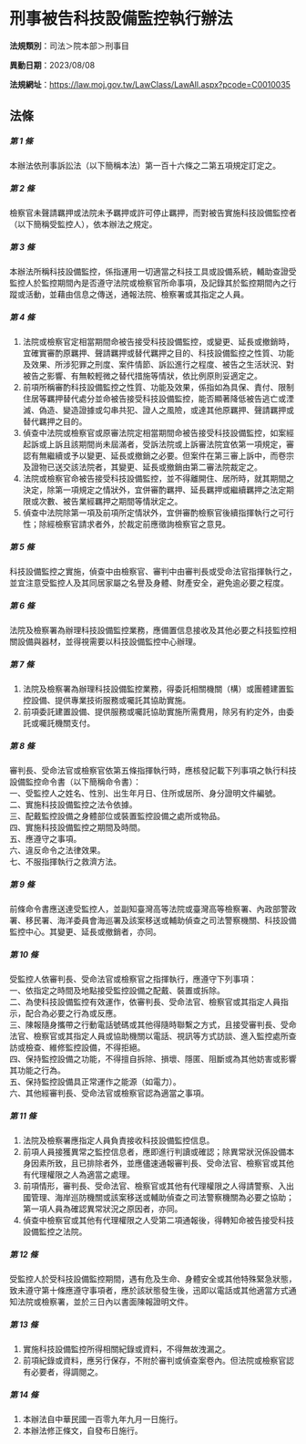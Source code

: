 # 刑事被告科技設備監控執行辦法

**法規類別**：司法＞院本部＞刑事目

**異動日期**：2023/08/08  

**法規網址**：https://law.moj.gov.tw/LawClass/LawAll.aspx?pcode=C0010035





## 法條
##### 第 1 條
本辦法依刑事訴訟法（以下簡稱本法）第一百十六條之二第五項規定訂定之。

##### 第 2 條
檢察官未聲請羈押或法院未予羈押或許可停止羈押，而對被告實施科技設備監控者（以下簡稱受監控人），依本辦法之規定。

##### 第 3 條
本辦法所稱科技設備監控，係指運用一切適當之科技工具或設備系統，輔助查證受監控人於監控期間內是否遵守法院或檢察官所命事項，及記錄其於監控期間內之行蹤或活動，並藉由信息之傳送，通報法院、檢察署或其指定之人員。

##### 第 4 條
1. 法院或檢察官定相當期間命被告接受科技設備監控，或變更、延長或撤銷時，宜確實審酌原羈押、聲請羈押或替代羈押之目的、科技設備監控之性質、功能及效果、所涉犯罪之刑度、案件情節、訴訟進行之程度、被告之生活狀況、對被告之影響、有無較輕微之替代措施等情狀，依比例原則妥適定之。
1. 前項所稱審酌科技設備監控之性質、功能及效果，係指如為具保、責付、限制住居等羈押替代處分並命被告接受科技設備監控，能否顯著降低被告逃亡或湮滅、偽造、變造證據或勾串共犯、證人之風險，或達其他原羈押、聲請羈押或替代羈押之目的。
1. 偵查中法院或檢察官或原審法院定相當期間命被告接受科技設備監控，如案經起訴或上訴且該期間尚未屆滿者，受訴法院或上訴審法院宜依第一項規定，審認有無繼續或予以變更、延長或撤銷之必要。但案件在第三審上訴中，而卷宗及證物已送交該法院者，其變更、延長或撤銷由第二審法院裁定之。
1. 法院或檢察官命被告接受科技設備監控，並不得離開住、居所時，就其期間之決定，除第一項規定之情狀外，宜併審酌羈押、延長羈押或繼續羈押之法定期限或次數、被告業經羈押之期間等情狀定之。
1. 偵查中法院除第一項及前項所定情狀外，宜併審酌檢察官後續指揮執行之可行性；除經檢察官請求者外，於裁定前應徵詢檢察官之意見。

##### 第 5 條
科技設備監控之實施，偵查中由檢察官、審判中由審判長或受命法官指揮執行之，並宜注意受監控人及其同居家屬之名譽及身體、財產安全，避免逾必要之程度。

##### 第 6 條
法院及檢察署為辦理科技設備監控業務，應備置信息接收及其他必要之科技監控相關設備與器材，並得視需要以科技設備監控中心辦理。

##### 第 7 條
1. 法院及檢察署為辦理科技設備監控業務，得委託相關機關（構）或團體建置監控設備、提供專業技術服務或囑託其協助實施。
1. 前項委託建置設備、提供服務或囑託協助實施所需費用，除另有約定外，由委託或囑託機關支付。

##### 第 8 條
審判長、受命法官或檢察官依第五條指揮執行時，應核發記載下列事項之執行科技設備監控命令書（以下簡稱命令書）：  
一、受監控人之姓名、性別、出生年月日、住所或居所、身分證明文件編號。  
二、實施科技設備監控之法令依據。  
三、配戴監控設備之身體部位或裝置監控設備之處所或物品。  
四、實施科技設備監控之期間及時間。  
五、應遵守之事項。  
六、違反命令之法律效果。  
七、不服指揮執行之救濟方法。  

##### 第 9 條
前條命令書應送達受監控人，並副知臺灣高等法院或臺灣高等檢察署、內政部警政署、移民署、海洋委員會海巡署及該案移送或輔助偵查之司法警察機關、科技設備監控中心。其變更、延長或撤銷者，亦同。

##### 第 10 條
受監控人依審判長、受命法官或檢察官之指揮執行，應遵守下列事項：  
一、依指定之時間及地點接受監控設備之配戴、裝置或拆除。  
二、為使科技設備監控有效運作，依審判長、受命法官、檢察官或其指定人員指示，配合為必要之行為或反應。  
三、陳報隨身攜帶之行動電話號碼或其他得隨時聯繫之方式，且接受審判長、受命法官、檢察官或其指定人員或協助機關以電話、視訊等方式訪談、進入監控處所查訪或檢查、維修監控設備，不得拒絕。  
四、保持監控設備之功能，不得擅自拆除、損壞、隱匿、阻斷或為其他妨害或影響其功能之行為。  
五、保持監控設備具正常運作之能源（如電力）。  
六、其他經審判長、受命法官或檢察官認為適當之事項。  

##### 第 11 條
1. 法院及檢察署應指定人員負責接收科技設備監控信息。
1. 前項人員接獲異常之監控信息者，應即進行判讀或確認；除異常狀況係設備本身因素所致，且已排除者外，並應儘速通報審判長、受命法官、檢察官或其他有代理權限之人為適當之處理。
1. 前項情形，審判長、受命法官、檢察官或其他有代理權限之人得請警察、入出國管理、海岸巡防機關或該案移送或輔助偵查之司法警察機關為必要之協助；第一項人員為確認異常狀況之原因者，亦同。
1. 偵查中檢察官或其他有代理權限之人受第二項通報後，得轉知命被告接受科技設備監控之法院。

##### 第 12 條
受監控人於受科技設備監控期間，遇有危及生命、身體安全或其他特殊緊急狀態，致未遵守第十條應遵守事項者，應於該狀態發生後，迅即以電話或其他適當方式通知法院或檢察署，並於三日內以書面陳報證明文件。

##### 第 13 條
1. 實施科技設備監控所得相關紀錄或資料，不得無故洩漏之。
1. 前項紀錄或資料，應另行保存，不附於審判或偵查案卷內。但法院或檢察官認有必要者，得調閱之。

##### 第 14 條
1. 本辦法自中華民國一百零九年九月一日施行。
1. 本辦法修正條文，自發布日施行。


